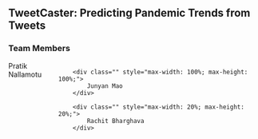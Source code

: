 ## TweetCaster: Predicting Pandemic Trends from Tweets

### Team Members

<div id="banner" style="overflow: hidden; display: flex; justify-content:space-around;">
        <div class="" style="max-width: 20%; max-height: 20%;">
            Pratik Nallamotu
        </div>

        <div class="" style="max-width: 100%; max-height: 100%;">
            Junyan Mao 
        </div>

        <div class="" style="max-width: 20%; max-height: 20%;">
            Rachit Bharghava
        </div>
 </div>

